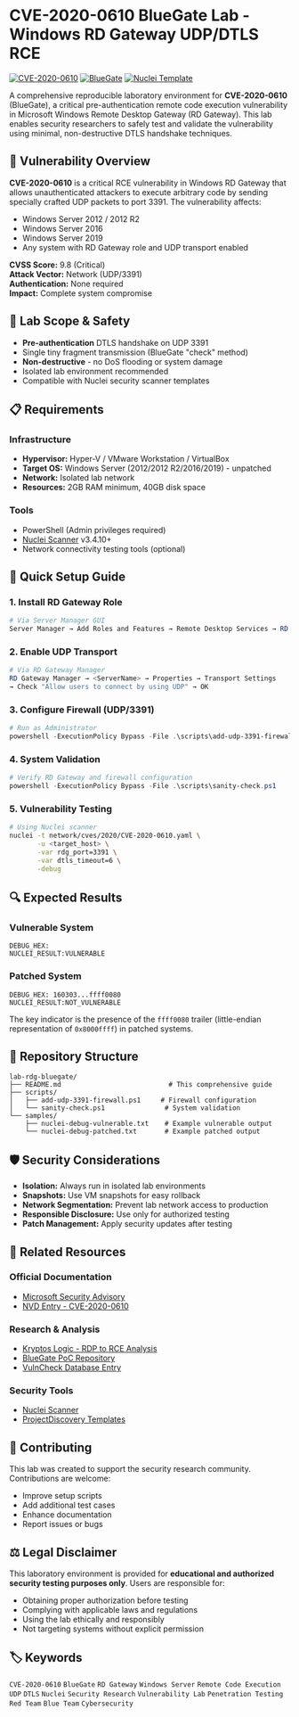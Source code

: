# CVE-2020-0610 BlueGate Lab - Windows RD Gateway UDP/DTLS RCE

[![CVE-2020-0610](https://img.shields.io/badge/CVE-2020--0610-Critical-red)](https://nvd.nist.gov/vuln/detail/CVE-2020-0610)
[![BlueGate](https://img.shields.io/badge/BlueGate-PoC-orange)](https://gitlab.com/ind3p3nd3nt/BlueGate)
[![Nuclei Template](https://img.shields.io/badge/Nuclei-Template-blue)](https://github.com/projectdiscovery/nuclei-templates)

A comprehensive reproducible laboratory environment for **CVE-2020-0610** (BlueGate), a critical pre-authentication remote code execution vulnerability in Microsoft Windows Remote Desktop Gateway (RD Gateway). This lab enables security researchers to safely test and validate the vulnerability using minimal, non-destructive DTLS handshake techniques.

## 🎯 Vulnerability Overview

**CVE-2020-0610** is a critical RCE vulnerability in Windows RD Gateway that allows unauthenticated attackers to execute arbitrary code by sending specially crafted UDP packets to port 3391. The vulnerability affects:

- Windows Server 2012 / 2012 R2 
- Windows Server 2016
- Windows Server 2019
- Any system with RD Gateway role and UDP transport enabled

**CVSS Score:** 9.8 (Critical)  
**Attack Vector:** Network (UDP/3391)  
**Authentication:** None required  
**Impact:** Complete system compromise  

## 🔬 Lab Scope & Safety

- **Pre-authentication** DTLS handshake on UDP 3391
- Single tiny fragment transmission (BlueGate "check" method)
- **Non-destructive** - no DoS flooding or system damage
- Isolated lab environment recommended
- Compatible with Nuclei security scanner templates

## 📋 Requirements

### Infrastructure
- **Hypervisor:** Hyper-V / VMware Workstation / VirtualBox
- **Target OS:** Windows Server (2012/2012 R2/2016/2019) - unpatched
- **Network:** Isolated lab network
- **Resources:** 2GB RAM minimum, 40GB disk space

### Tools
- PowerShell (Admin privileges required)
- [Nuclei Scanner](https://github.com/projectdiscovery/nuclei) v3.4.10+
- Network connectivity testing tools (optional)

## 🚀 Quick Setup Guide

### 1. Install RD Gateway Role
```powershell
# Via Server Manager GUI
Server Manager → Add Roles and Features → Remote Desktop Services → RD Gateway
```

### 2. Enable UDP Transport
```powershell
# Via RD Gateway Manager
RD Gateway Manager → <ServerName> → Properties → Transport Settings 
→ Check "Allow users to connect by using UDP" → OK
```

### 3. Configure Firewall (UDP/3391)
```powershell
# Run as Administrator
powershell -ExecutionPolicy Bypass -File .\scripts\add-udp-3391-firewall.ps1
```

### 4. System Validation
```powershell
# Verify RD Gateway and firewall configuration
powershell -ExecutionPolicy Bypass -File .\scripts\sanity-check.ps1
```

### 5. Vulnerability Testing
```bash
# Using Nuclei scanner
nuclei -t network/cves/2020/CVE-2020-0610.yaml \
       -u <target_host> \
       -var rdg_port=3391 \
       -var dtls_timeout=6 \
       -debug
```

## 🔍 Expected Results

### Vulnerable System
```
DEBUG_HEX:
NUCLEI_RESULT:VULNERABLE
```

### Patched System  
```
DEBUG_HEX: 160303...ffff0080
NUCLEI_RESULT:NOT_VULNERABLE
```

The key indicator is the presence of the `ffff0080` trailer (little-endian representation of `0x8000ffff`) in patched systems.

## 📁 Repository Structure

```
lab-rdg-bluegate/
├── README.md                           # This comprehensive guide
├── scripts/
│   ├── add-udp-3391-firewall.ps1     # Firewall configuration
│   └── sanity-check.ps1               # System validation
└── samples/
    ├── nuclei-debug-vulnerable.txt    # Example vulnerable output
    └── nuclei-debug-patched.txt       # Example patched output
```

## 🛡️ Security Considerations

- **Isolation:** Always run in isolated lab environments
- **Snapshots:** Use VM snapshots for easy rollback
- **Network Segmentation:** Prevent lab network access to production
- **Responsible Disclosure:** Use only for authorized testing
- **Patch Management:** Apply security updates after testing

## 🔗 Related Resources

### Official Documentation
- [Microsoft Security Advisory](https://msrc.microsoft.com/update-guide/vulnerability/CVE-2020-0610)
- [NVD Entry - CVE-2020-0610](https://nvd.nist.gov/vuln/detail/CVE-2020-0610)

### Research & Analysis  
- [Kryptos Logic - RDP to RCE Analysis](https://www.kryptoslogic.com/blog/2020/01/rdp-to-rce-when-fragmentation-goes-wrong/)
- [BlueGate PoC Repository](https://gitlab.com/ind3p3nd3nt/BlueGate)
- [VulnCheck Database Entry](https://vulncheck.com/xdb/3a3f10478ff3)

### Security Tools
- [Nuclei Scanner](https://github.com/projectdiscovery/nuclei)
- [ProjectDiscovery Templates](https://github.com/projectdiscovery/nuclei-templates)

## 🤝 Contributing

This lab was created to support the security research community. Contributions are welcome:

- Improve setup scripts
- Add additional test cases  
- Enhance documentation
- Report issues or bugs

## ⚖️ Legal Disclaimer

This laboratory environment is provided for **educational and authorized security testing purposes only**. Users are responsible for:

- Obtaining proper authorization before testing
- Complying with applicable laws and regulations  
- Using the lab ethically and responsibly
- Not targeting systems without explicit permission

## 🏷️ Keywords

`CVE-2020-0610` `BlueGate` `RD Gateway` `Windows Server` `Remote Code Execution` `UDP` `DTLS` `Nuclei` `Security Research` `Vulnerability Lab` `Penetration Testing` `Red Team` `Blue Team` `Cybersecurity`
